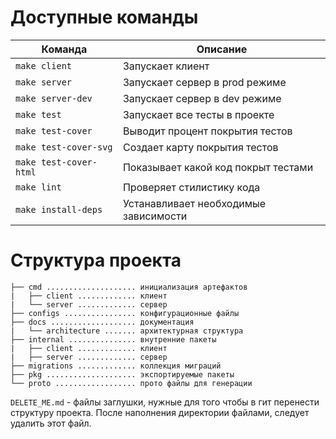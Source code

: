 # Доступные команды
| Команда                | Описание                               |
| ---------------------- | -------------------------------------- |
| `make client`          | Запускает клиент                       |
| `make server`          | Запускает сервер в prod режиме         |
| `make server-dev`      | Запускает сервер в dev режиме          |
| `make test`            | Запускает все тесты в проекте          |
| `make test-cover`      | Выводит процент покрытия тестов        |
| `make test-cover-svg`  | Создает карту покрытия тестов          |
| `make test-cover-html` | Показывает какой код покрыт тестами    |
| `make lint`            | Проверяет стилистику кода              |
| `make install-deps`    | Устанавливает необходимые зависимости  |



# Структура проекта
```
├── cmd .................... инициализация артефактов
|   ├── client ............. клиент
|   └── server ............. сервер
├── configs ................ конфигурационные файлы
├── docs ................... документация
|   └── architecture ....... архитектурная структура
├── internal ............... внутренние пакеты
|   ├── client ............. клиент
|   ├── server ............. сервер
├── migrations ............. коллекция миграций
├── pkg .................... экспортируемые пакеты
└── proto .................. прото файлы для генерации
```

`DELETE_ME.md` - файлы заглушки, нужные для того чтобы в гит перенести структуру проекта. После наполнения директории файлами, следует удалить этот файл.